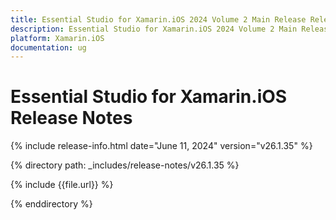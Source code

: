```yaml
---
title: Essential Studio for Xamarin.iOS 2024 Volume 2 Main Release Release Notes  
description: Essential Studio for Xamarin.iOS 2024 Volume 2 Main Release Release Notes  
platform: Xamarin.iOS
documentation: ug
---
```


# Essential Studio for Xamarin.iOS  Release Notes  

{% include release-info.html date="June 11, 2024"  version="v26.1.35" %} 

{% directory path: _includes/release-notes/v26.1.35 %}

{% include {{file.url}} %}

{% enddirectory %}